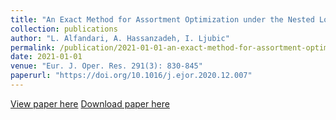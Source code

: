 ```yaml
---
title: "An Exact Method for Assortment Optimization under the Nested Logit Model"
collection: publications
author: "L. Alfandari, A. Hassanzadeh, I. Ljubic"
permalink: /publication/2021-01-01-an-exact-method-for-assortment-optimization-under-the-nested-logit-model
date: 2021-01-01
venue: "Eur. J. Oper. Res. 291(3): 830-845"
paperurl: "https://doi.org/10.1016/j.ejor.2020.12.007"
---
```


[View paper here](https://doi.org/10.1016/j.ejor.2020.12.007)
[Download paper here]({{site.url}}/docs/publications/AOPNL.pdf)

